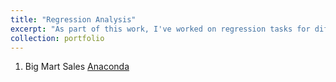 ```yaml
---
title: "Regression Analysis"
excerpt: "As part of this work, I've worked on regression tasks for different types of use cases."
collection: portfolio
---
```


1. Big Mart Sales [Anaconda](https://anaconda.org/santhosh790/bigmart-sales-av/notebook)
